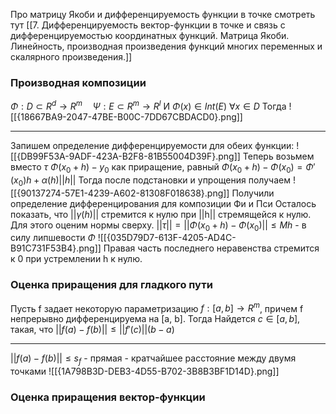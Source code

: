 Про матрицу Якоби и дифференцируемость функции в точке смотреть тут [[7. Дифференцируемость вектор-функции в точке и связь с дифференцируемостью координатных функций. Матрица Якоби. Линейность, производная произведения функций многих переменных и скалярного произведения.]]


### Производная композиции
$\Phi : D \subset R^d \to R^m\quad \Psi:E \subset R^m \to R^l$
И $\Phi(x) \in Int(E)~\forall x \in D$
Тогда 
![[{18667BA9-2047-47BE-B00C-7DD67CBDACD0}.png]]
***
Запишем определение дифференцируемости для обеих функции:
![[{DB99F53A-9ADF-423A-B2F8-81B55004D39F}.png]]
Теперь возьмем вместо $\tau$    $\Phi(x_0 + h) - y_0$ как приращение, равный $\Phi(x_0 + h)  - \Phi(x_0) = \Phi'(x_0)h + \alpha(h)||h||$
Тогда после подстановки и упрощения получаем
![[{90137274-57E1-4239-A602-81308F018638}.png]]
Получили определение дифференцирования для композиции Фи и Пси
Осталось показать, что $||\gamma(h)||$ стремится к нулю при ||h|| стремящейся к нулю. Для этого оценим нормы сверху.
$||\tau|| = ||\Phi(x_0 + h) - \Phi(x_0)|| \le Mh$ - в силу липшевости $\Phi$ 
![[{035D79D7-613F-4205-AD4C-B91C731F53B4}.png]]
Правая часть последнего неравенства стремится к 0 при устремлении h к нулю.
### Оценка приращения для гладкого пути
Пусть f задает некоторую параметризацию
$f: [a, b] \to R^m$, причем f непрерывно дифференцируема на [a, b]. Тогда
Найдетcя $c \in [a, b]$, такая, что $||f(a) - f(b)|| \le ||f'(c)||(b - a)$
***
$||f(a) - f(b)|| \le s_f$ - прямая - кратчайшее расстояние между двумя точками
![[{1A798B3D-DEB3-4D55-B702-3B8B3BF1D14D}.png]]
### Оценка приращения вектор-функции
